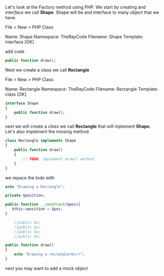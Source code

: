 Let's look at the Factory method using PHP.
We start by creating and *interface* we call **Shape**. Shape will be and interface to many object that we have.

File > New > PHP Class

Name: Shape
Namespace: TheRayCode
Filename: Shape
Template: interface
[OK]

add code 
```php
public function draw();
```
Next we create a class we call **Rectangle**

File > New > PHP Class

Name: Rectangle
Namespace: TheRayCode
Filename: Rectangle
Template: class
[OK]





```php
interface Shape
{
    public function draw();
}
```
next we will create a *class* we call **Rectangle** that will inplement **Shape**.
Let's also implement the missing method.
```php
class Rectangle implements Shape
{
    public function draw()
    {
        // TODO: Implement draw() method.
    }
}
```
we repace the *todo* with

```php
echo "Drawing a Rectangle";
```

```php
private $position;

public function __construct($pos){
   $this->position = $pos;
}

    //public $x;
    //public $y;
    //public $w;
    //public $h;

public function draw()
{
    echo "Drawing a rectangle<br/>";
}
```

next you may want to add a mock object
